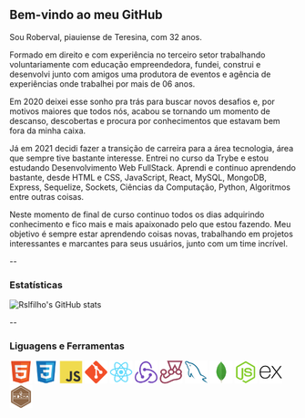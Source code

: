 ## Bem-vindo ao meu GitHub

Sou Roberval, piauiense de Teresina, com 32 anos.

Formado em direito e com experiência no terceiro setor trabalhando voluntariamente com educação empreendedora, fundei, construi e desenvolvi junto com amigos uma produtora de eventos e agência de experiências onde trabalhei por mais de 06 anos.

Em 2020 deixei esse sonho pra trás para buscar novos desafios e, por motivos maiores que todos nós, acabou se tornando um momento de descanso, descobertas e procura por conhecimentos que estavam bem fora da minha caixa.

Já em 2021 decidi fazer a transição de carreira para a área tecnologia, área que sempre tive bastante interesse. Entrei no curso da Trybe e estou estudando Desenvolvimento Web FullStack. Aprendi e continuo aprendendo bastante, desde HTML e CSS, JavaScript, React, MySQL, MongoDB, Express, Sequelize, Sockets, Ciências da Computação, Python, Algoritmos entre outras coisas.

Neste momento de final de curso continuo todos os dias adquirindo conhecimento e fico mais e mais apaixonado pelo que estou fazendo. Meu objetivo é sempre estar aprendendo coisas novas, trabalhando em projetos interessantes e marcantes para seus usuários, junto com um time incrível. 

--
### Estatísticas

![Rslfilho's GitHub stats](https://github-readme-stats.vercel.app/api?username=rslfilho&show_icons=true&theme=dark)

--
### Liguagens e Ferramentas

<p align="left">
<img src="https://raw.githubusercontent.com/devicons/devicon/master/icons/html5/html5-original.svg" alt="html5" width="40" height="40"/> 
<img src="https://raw.githubusercontent.com/devicons/devicon/master/icons/css3/css3-original.svg" alt="css3" width="40" height="40"/> 
<img src="https://raw.githubusercontent.com/devicons/devicon/master/icons/javascript/javascript-original.svg" alt="javascript" width="40" height="40"/>
<img src="https://raw.githubusercontent.com/devicons/devicon/master/icons/git/git-original.svg" alt="git" width="40" height="40"/> 
<img src="https://raw.githubusercontent.com/devicons/devicon/master/icons/react/react-original.svg" alt="git" width="40" height="40"/> 
<img src="https://raw.githubusercontent.com/devicons/devicon/master/icons/redux/redux-original.svg" alt="git" width="40" height="40"/> 
<img src="https://raw.githubusercontent.com/devicons/devicon/master/icons/jest/jest-plain.svg" alt="git" width="40" height="40"/>
<img src="https://raw.githubusercontent.com/devicons/devicon/master/icons/mysql/mysql-original.svg" alt="git" width="40" height="40"/>
<img src="https://raw.githubusercontent.com/devicons/devicon/master/icons/mongodb/mongodb-original.svg" alt="git" width="40" height="40"/> 
<img src="https://raw.githubusercontent.com/devicons/devicon/master/icons/nodejs/nodejs-original.svg" alt="git" width="40" height="40"/>
<img src="https://raw.githubusercontent.com/devicons/devicon/master/icons/express/express-original.svg" alt="git" width="40" height="40"/> 
<img src="https://raw.githubusercontent.com/devicons/devicon/master/icons/mocha/mocha-plain.svg" alt="git" width="40" height="40"/> 
</p>
